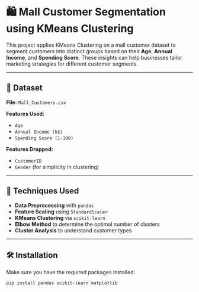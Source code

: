 # 🛍️ Mall Customer Segmentation using KMeans Clustering

This project applies KMeans Clustering on a mall customer dataset to segment customers into distinct groups based on their **Age**, **Annual Income**, and **Spending Score**. These insights can help businesses tailor marketing strategies for different customer segments.

---

## 📁 Dataset

**File:** `Mall_Customers.csv`

**Features Used:**
- `Age`
- `Annual Income (k$)`
- `Spending Score (1-100)`

**Features Dropped:**
- `CustomerID`
- `Gender` (for simplicity in clustering)

---

## 🧠 Techniques Used

- **Data Preprocessing** with `pandas`
- **Feature Scaling** using `StandardScaler`
- **KMeans Clustering** via `scikit-learn`
- **Elbow Method** to determine the optimal number of clusters
- **Cluster Analysis** to understand customer types

---

## 🛠️ Installation

Make sure you have the required packages installed:

```bash
pip install pandas scikit-learn matplotlib
